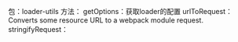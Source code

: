 包：loader-utils
方法：
getOptions：获取loader的配置
urlToRequest： Converts some resource URL to a webpack module request.
stringifyRequest： 